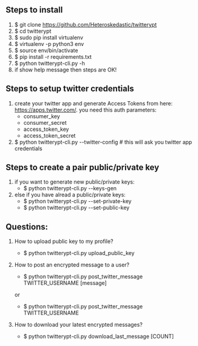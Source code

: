## Steps to install
1. $ git clone https://github.com/Heteroskedastic/twitterypt
1. $ cd twitterypt
1. $ sudo pip install virtualenv
1. $ virtualenv -p python3 env
1. $ source env/bin/activate
1. $ pip install -r requirements.txt
1. $ python twitterypt-cli.py -h
1. if show help message then steps are OK!

## Steps to setup twitter credentials
1. create your twitter app and generate Access Tokens from here: https://apps.twitter.com/. you need this auth parameters:
    - consumer_key
    - consumer_secret
    - access_token_key
    - access_token_secret
1. $ python twitterypt-cli.py --twitter-config  # this will ask you twitter app credentials

## Steps to create a pair public/private key
1. if you want to generate new public/private keys:
    - $ python twitterypt-cli.py --keys-gen
1. else if you have alread a public/private keys:
    - $ python twitterypt-cli.py --set-private-key
    - $ python twitterypt-cli.py --set-public-key

## Questions:
1. How to upload public key to my profile?
    - $ python twitterypt-cli.py upload_public_key
1. How to post an encrypted message to a user?
    - $ python twitterypt-cli.py post_twitter_message TWITTER_USERNAME [message]
    
    or
    
    - $ python twitterypt-cli.py post_twitter_message TWITTER_USERNAME
1. How to download your latest encrypted messages?
    - $ python twitterypt-cli.py download_last_message [COUNT]
